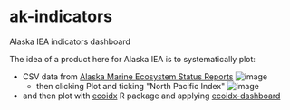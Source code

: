 # ak-indicators
Alaska IEA indicators dashboard

The idea of a product here for Alaska IEA is to systematically plot:

* CSV data from [Alaska Marine Ecosystem Status Reports](https://apps-afsc.fisheries.noaa.gov/refm/reem/ecoweb/index.php)
  ![image](https://user-images.githubusercontent.com/2837257/116718082-777c0a00-a98e-11eb-9399-d35fb4ebe569.png)
  - then clicking Plot and ticking "North Pacific Index"
  ![image](https://user-images.githubusercontent.com/2837257/116718166-8a8eda00-a98e-11eb-8ab7-ed0e8f8bd66f.png)
* and then plot with [ecoidx](https://github.com/noaa-iea/ecoidx) R package and applying [ecoidx-dashboard](https://github.com/noaa-iea/ecoidx-dashboard)

